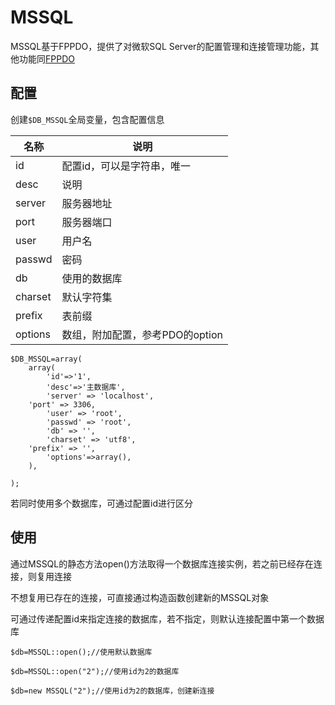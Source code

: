 # MSSQL

MSSQL基于FPPDO，提供了对微软SQL Server的配置管理和连接管理功能，其他功能同[FPPDO](FPPDO.md)

## 配置

创建`$DB_MSSQL`全局变量，包含配置信息

|  名称   |              说明               |
| ------- | ------------------------------- |
| id      | 配置id，可以是字符串，唯一      |
| desc    | 说明                            |
| server  | 服务器地址                      |
| port    | 服务器端口                      |
| user    | 用户名                          |
| passwd  | 密码                            |
| db      | 使用的数据库                    |
| charset | 默认字符集                      |
| prefix  | 表前缀                          |
| options | 数组，附加配置，参考PDO的option |


```
$DB_MSSQL=array(
	array(
		'id'=>'1',
		'desc'=>'主数据库',
		'server' => 'localhost',
    'port' => 3306,
		'user' => 'root',
		'passwd' => 'root',
		'db' => '',
		'charset' => 'utf8',
    'prefix' => '',
		'options'=>array(),
	),

);
```

若同时使用多个数据库，可通过配置id进行区分

## 使用

通过MSSQL的静态方法open()方法取得一个数据库连接实例，若之前已经存在连接，则复用连接

不想复用已存在的连接，可直接通过构造函数创建新的MSSQL对象

可通过传递配置id来指定连接的数据库，若不指定，则默认连接配置中第一个数据库

```
$db=MSSQL::open();//使用默认数据库

$db=MSSQL::open("2");//使用id为2的数据库

$db=new MSSQL("2");//使用id为2的数据库，创建新连接

```
